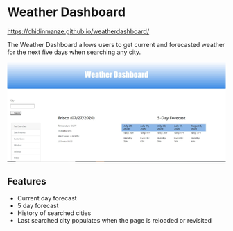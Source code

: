 # Weather Dashboard
https://chidinmanze.github.io/weatherdashboard/

The Weather Dashboard allows users to get current and forecasted weather for the next five days when searching any city.

<img src="https://github.com/chidinmanze/weatherdashboard/blob/master/assets/WeatherDashboardScreenshot.JPG">

## Features
- Current day forecast
- 5 day forecast
- History of searched cities 
- Last searched city populates when the page is reloaded or revisited
